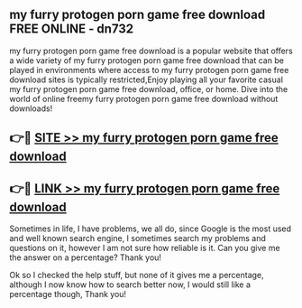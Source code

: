 ## my furry protogen porn game free download FREE ONLINE - dn732

my furry protogen porn game free download is a popular website that offers a wide variety of my furry protogen porn game free download that can be played in environments where access to my furry protogen porn game free download sites is typically restricted,Enjoy playing all your favorite casual my furry protogen porn game free download, office, or home. Dive into the world of online freemy furry protogen porn game free download without downloads!

## 👉🔴 [SITE >> my furry protogen porn game free download](http://news.freeplayer.one?title=my_furry_protogen_porn_game_free_download&ref=FRRE)

## 👉🔴 [LINK >> my furry protogen porn game free download](http://news.freeplayer.one?title=my_furry_protogen_porn_game_free_download&ref=FREE)

Sometimes in life, I have problems, we all do, since Google is the most used and well known search engine, I sometimes search my problems and questions on it, however I am not sure how reliable is it. Can you give me the answer on a percentage? Thank you!

Ok so I checked the help stuff, but none of it gives me a percentage, although I now know how to search better now, I would still like a percentage though, Thank you!